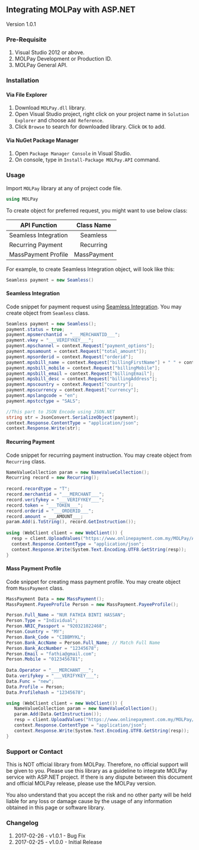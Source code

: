 ## Integrating MOLPay with ASP.NET
Version 1.0.1

### Pre-Requisite
1. Visual Studio 2012 or above.
2. MOLPay Development or Production ID.
3. MOLPay General API.

### Installation

#### Via File Explorer
1. Download `MOLPay.dll` library.
2. Open Visual Studio project, right click on your project name in `Solution Explorer` and choose `Add Reference`.
3. Click `Browse` to search for downloaded library. Click `OK` to add.

#### Via NuGet Package Manager
1. Open `Package Manager Console` in Visual Studio.
2. On console, type in `Install-Package MOLPay.API` command.

### Usage
Import `MOLPay` library at any of project code file.

```C#
using MOLPay
```

To create object for preferred request, you might want to use below class:

| API Function        | Class Name |
| ------------- |:-------------:| 
| Seamless Integration     | Seamless | 
| Recurring Payment    | Recurring |   
| MassPayment Profile | MassPayment |

For example, to create Seamless Integration object, will look like this:
```C#
Seamless payment = new Seamless()
```

#### Seamless Integration
Code snippet for payment request using [Seamless Integration](https://github.com/MOLPay/Seamless_Integration). You may create object from `Seamless` class.

```C#
Seamless payment = new Seamless();
payment.status = true;
payment.mpsmerchantid = "___MERCHANTID___";
payment.vkey = "___VERIFYKEY___";
payment.mpschannel = context.Request["payment_options"];
payment.mpsamount = context.Request["total_amount"]);
payment.mpsorderid = context.Request["orderid"];
payment.mpsbill_name = context.Request["billingFirstName"] + " " + context.Request["billingLastName"];
payment.mpsbill_mobile = context.Request["billingMobile"];
payment.mpsbill_email = context.Request["billingEmail"];
payment.mpsbill_desc = context.Request["billingAddress"];
payment.mpscountry = context.Request["country"];
payment.mpscurrency = context.Request["currency"];
payment.mpslangcode = "en";
payment.mpstcctype = "SALS";

//This part to JSON Encode using JSON.NET
string str = JsonConvert.SerializeObject(payment);
context.Response.ContentType = "application/json";
context.Response.Write(str);
```

#### Recurring Payment
Code snippet for recurring payment instruction. You may create object from `Recurring` class.

```C#
NameValueCollection param = new NameValueCollection();
Recurring record = new Recurring();
        
record.recordtype = "T";
record.merchantid = "___MERCHANT___";
record.verifykey = "___VERIFYKEY___";
record.token = "___TOKEN___";
record.orderid = "___ORDERID___";
record.amount = ___AMOUNT___;        
param.Add(i.ToString(), record.GetInstruction());
        
using (WebClient client = new WebClient()) {
  resp = client.UploadValues("https://www.onlinepayment.com.my/MOLPay/API/Recurring/input.php", param);
  context.Response.ContentType = "application/json";
  context.Response.Write(System.Text.Encoding.UTF8.GetString(resp));
}
```
#### Mass Payment Profile
Code snippet for creating mass payment profile. You may create object from `MassPayment` class.
```C#
MassPayment Data = new MassPayment();
MassPayment.PayeeProfile Person = new MassPayment.PayeeProfile();

Person.Full_Name = "NUR FATHIA BINTI HASSAN";
Person.Type = "Individual";
Person.NRIC_Passport = "920321022468";
Person.Country = "MY";
Person.Bank_Code = "CIBBMYKL";
Person.Bank_AccName = Person.Full_Name; // Match Full Name
Person.Bank_AccNumber = "12345678";
Person.Email = "fathia@gmail.com";
Person.Mobile = "0123456781";
            
Data.Operator = "___MERCHANT___";
Data.verifykey = "___VERIFYKEY___";
Data.Func = "new";
Data.Profile = Person;
Data.Profilehash = "12345678";

using (WebClient client = new WebClient()) {
   NameValueCollection param = new NameValueCollection();
   param.Add(Data.GetInstruction());
   resp = client.UploadValues("https://www.onlinepayment.com.my/MOLPay/API/MassPayment/payee_profile.php", param);
   context.Response.ContentType = "application/json";
   context.Response.Write(System.Text.Encoding.UTF8.GetString(resp));
}
```

### Support or Contact
This is NOT official library from MOLPay. Therefore, no official support will be given to you. Please use this library as a guideline to integrate MOLPay service with ASP.NET project. If there is any dispute between this document and official MOLPay release, please use the MOLPay version. 

You also understand that you accept the risk and no other party will be held liable for any loss or damage cause by the usage of any information obtained in this page or software library.


### Changelog
1. 2017-02-26 - v1.0.1 - Bug Fix
2. 2017-02-25 - v1.0.0 - Initial Release
